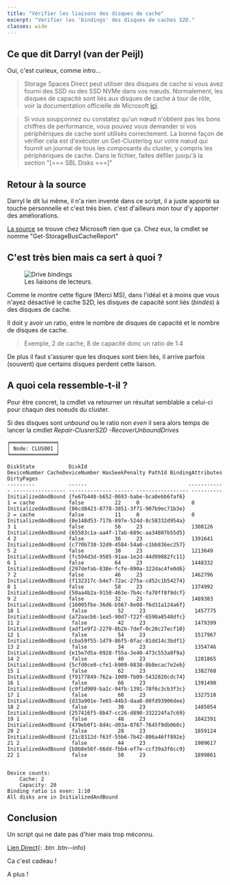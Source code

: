 ```yaml
---
title: "Vérifier les liaisons des disques de cache"
excerpt: "Verifier les 'bindings' des disques de caches S2D."
classes: wide
---
```

## Ce que dit Darryl (van der Peijl)

Oui, c'est curieux, comme intro...

> Storage Spaces Direct peut utiliser des disques de cache si vous avez fourni des SSD ou des SSD NVMe dans vos nœuds. Normalement, les disques de capacité sont liés aux disques de cache à tour de rôle, voir la documentation officielle de Microsoft [ici](https://docs.microsoft.com/fr-fr/azure-stack/hci/concepts/cache).

> Si vous soupçonnez ou constatez qu'un nœud n'obtient pas les bons chiffres de performance, vous pouvez vous demander si vos périphériques de cache sont utilisés correctement. La bonne façon de vérifier cela est d'exécuter un Get-Clusterlog sur votre nœud qui fournit un journal de tous les composants du cluster, y compris les périphériques de cache. Dans le fichier, faites défiler jusqu'à la section "[=== SBL Disks ===]"

## Retour à la source

Darryl le dit lui même, il n'a rien inventé dans ce script, il a juste apporté sa touche personnelle et c'est très bien. c'est d'ailleurs mon tour d'y apporter des améliorations. 

[La source](https://github.com/PowerShell/PrivateCloud.DiagnosticInfo/blob/master/PrivateCloud.DiagnosticInfo/PrivateCloud.DiagnosticInfo.psm1) se trouve chez Microsoft rien que ça. Chez eux, la cmdlet se nomme "Get-StorageBusCacheReport"

## C'est très bien mais ca sert à quoi ?

<figure style="width: 500px" class="align-center">
  <img src="{{ site.url }}{{ site.baseurl }}/assets/images/dynamic-binding.gif" alt="Drive bindings">
  <figcaption>Les liaisons de lecteurs.</figcaption>
</figure>

Comme le montre cette figure (Merci MS), dans l'idéal et à moins que vous n'ayez désactivé le cache S2D, les disques de capacité sont liés (_bindés_) à des disques de cache.

Il doit y avoir un ratio, entre le nombre de disques de capacité et le nombre de disques de cache.

> Exemple, 2 de cache, 8 de capacité donc un ratio de 1:4

De plus il faut s'assurer que les disques sont bien liés, il arrive parfois (souvent) que certains disques perdent cette liaison.

## A quoi cela ressemble-t-il ?

Pour être concret, la cmdlet va retourner un résultat semblable a celui-ci pour chaqun des noeuds du cluster.

Si des disques sont _unbound_ ou le ratio non _even_ il sera alors temps de lancer la cmdlet _Repair-ClusrerS2D -RecoverUnboundDrives_

```
╒═══════════════╕
│ Node: CLUS001 │
╘═══════════════╛

DiskState           DiskId                                 DeviceNumber CacheDeviceNumber HasSeekPenalty PathId BindingAttributes DirtyPages
---------           ------                                 ------------ ----------------- -------------- ------ ----------------- ----------
InitializedAndBound {fe67b448-b652-0693-babe-bca0ebb6faf6}            1 = cache           false          22     0                 0         
InitializedAndBound {86cd8423-8778-3851-3f71-907b9ec71b3e}            2 = cache           false          11     0                 0         
InitializedAndBound {0e148d53-717b-897e-524d-8c58332d954a}            3 1                 false          56     23                1308126   
InitializedAndBound {65583c1a-aa4f-17ab-689c-aa34807b55d5}            4 2                 false          36     23                1391641   
InitializedAndBound {c770b738-32d9-4584-54a0-c1bb836ec257}            5 2                 false          38     23                1213649   
InitializedAndBound {fc594d3d-9505-91aa-1e2d-44d99882fc11}            6 1                 false          64     23                1448332   
InitializedAndBound {297defab-838e-fcfe-090a-322dac4fe0d6}            7 2                 false          46     23                1462796   
InitializedAndBound {f132317c-b4e7-72ac-275a-cd52c1b54274}            8 1                 false          58     23                1374992   
InitializedAndBound {50aa4b2a-9150-463e-7b4c-fa70ff8f9dcf}            9 2                 false          32     23                1489383   
InitializedAndBound {16005fbe-36d6-b567-8e08-f6d31a124a6f}           10 1                 false          52     23                1457775   
InitializedAndBound {a72aacb6-1ea5-90d7-f22f-6590a8548dfc}           11 2                 false          42     23                1479399   
InitializedAndBound {adf1e9f2-2270-8b2b-7def-0c28c27ecf10}           12 1                 false          54     23                1517967   
InitializedAndBound {cba59f55-1d79-86f5-0fac-81dd14c3bdf1}           13 2                 false          34     23                1354746   
InitializedAndBound {e15e7d5a-0928-f55a-3e40-473c553a0f9a}           14 2                 false          40     23                1281865   
InitializedAndBound {5cfd0ce0-cfe1-b909-0838-8b8ecac7e2eb}           15 1                 false          62     23                1382768   
InitializedAndBound {f9177849-762a-1009-fb09-5432820cdc74}           16 1                 false          66     23                1391490   
InitializedAndBound {c9f1d909-ba1c-94fb-1391-78f6c3cb3f3c}           17 1                 false          60     23                1327518   
InitializedAndBound {d33a901e-7e65-44b3-daa8-80fd93906dee}           18 2                 false          30     23                1485054   
InitializedAndBound {257416f5-8b47-cc26-d890-332224fa7c69}           19 1                 false          48     23                1842391   
InitializedAndBound {479eb0f1-8d4c-d03a-8767-7645f9db060c}           20 2                 false          28     23                1859124   
InitializedAndBound {21c8312d-f63f-55b6-7b42-806a46ff892e}           21 2                 false          44     23                1909617   
InitializedAndBound {b8b8e56f-66dd-fbb4-ef7e-ccf39a3f6cc9}           22 1                 false          50     23                1899861   


Device counts: 
	Cache: 2 
	Capacity: 20
Binding ratio is even: 1:10
All disks are in InitializedAndBound
```

## Conclusion

Un script qui ne date pas d'hier mais trop méconnu.

[Lien Direct](https://github.com/MickaelRoy/Cmdlets/tree/main/Get-CacheDiskStatus){: .btn .btn--info}

Ca c'est cadeau !

A plus !